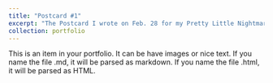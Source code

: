 ```yaml
---
title: "Postcard #1"
excerpt: "The Postcard I wrote on Feb. 28 for my Pretty Little Nightmare<br/><img src='/images/postcard_feb28.jpeg' width="600" height="375">"
collection: portfolio
---
```


This is an item in your portfolio. It can be have images or nice text. If you name the file .md, it will be parsed as markdown. If you name the file .html, it will be parsed as HTML. 

